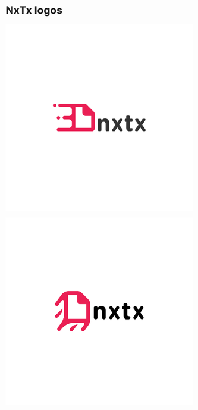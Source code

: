 # NxTx logos

<img src="https://github.com/nxtxorg/logo/blob/master/NxTx-01.png"></img>

<img src="https://github.com/nxtxorg/logo/blob/master/NxTx-02.png"></img>
